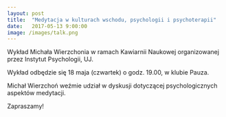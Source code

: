 ```yaml
---
layout: post
title:  "Medytacja w kulturach wschodu, psychologii i psychoterapii"
date:   2017-05-13 9:00:00
image: /images/talk.png
---
```


Wykład Michała Wierzchonia w ramach Kawiarnii Naukowej organizowanej przez Instytut Psychologii, UJ.

Wykład odbędzie się 18 maja (czwartek) o godz. 19.00, w klubie Pauza.

Michał Wierzchoń weźmie udział w dyskusji dotyczącej psychologicznych aspektów medytacji.

Zapraszamy!
